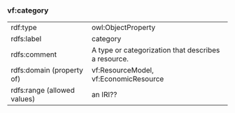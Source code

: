 ### vf:category

<table>
<tr><td>rdf:type</td><td>owl:ObjectProperty</td></tr>
<tr><td>rdfs:label</td><td>category</td></tr>
<tr><td>rdfs:comment</td><td>A type or categorization that describes a resource.</td></tr>
<tr><td>rdfs:domain (property of)</td><td>vf:ResourceModel, vf:EconomicResource</td></tr>
<tr><td>rdfs:range (allowed values)</td><td>an IRI??</td></tr>
</table>

